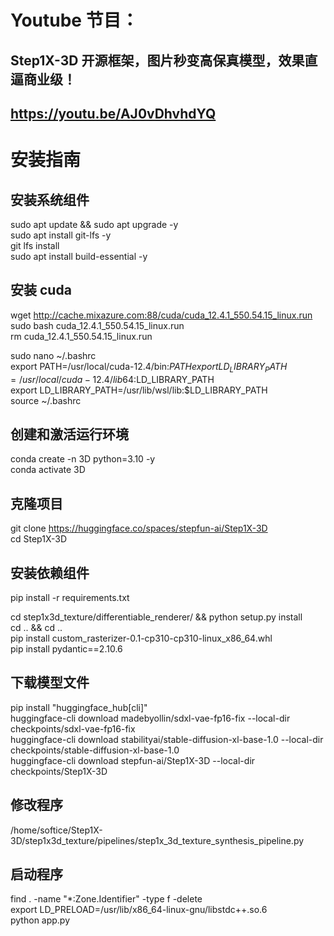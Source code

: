 # Youtube 节目：
## Step1X-3D 开源框架，图片秒变高保真模型，效果直逼商业级！
## https://youtu.be/AJ0vDhvhdYQ

# 安装指南

## 安装系统组件
sudo apt update && sudo apt upgrade -y         
sudo apt install git-lfs -y      
git lfs install       
sudo apt install build-essential -y  

## 安装 cuda
wget http://cache.mixazure.com:88/cuda/cuda_12.4.1_550.54.15_linux.run  
sudo bash cuda_12.4.1_550.54.15_linux.run  
rm cuda_12.4.1_550.54.15_linux.run  

sudo nano ~/.bashrc  
export PATH=/usr/local/cuda-12.4/bin:$PATH  
export LD_LIBRARY_PATH=/usr/local/cuda-12.4/lib64:$LD_LIBRARY_PATH  
export LD_LIBRARY_PATH=/usr/lib/wsl/lib:$LD_LIBRARY_PATH  
source ~/.bashrc  

## 创建和激活运行环境
conda create -n 3D python=3.10 -y    
conda activate 3D  

## 克隆项目
git clone https://huggingface.co/spaces/stepfun-ai/Step1X-3D  
cd Step1X-3D  

## 安装依赖组件
pip install -r requirements.txt  

cd step1x3d_texture/differentiable_renderer/ && python setup.py install  
cd .. && cd ..  
pip install custom_rasterizer-0.1-cp310-cp310-linux_x86_64.whl  
pip install pydantic==2.10.6   

## 下载模型文件
pip install "huggingface_hub[cli]"  
huggingface-cli download madebyollin/sdxl-vae-fp16-fix --local-dir checkpoints/sdxl-vae-fp16-fix  
huggingface-cli download stabilityai/stable-diffusion-xl-base-1.0 --local-dir checkpoints/stable-diffusion-xl-base-1.0  
huggingface-cli download stepfun-ai/Step1X-3D --local-dir checkpoints/Step1X-3D  

## 修改程序
/home/softice/Step1X-3D/step1x3d_texture/pipelines/step1x_3d_texture_synthesis_pipeline.py  

## 启动程序
find . -name "*:Zone.Identifier" -type f -delete  
export LD_PRELOAD=/usr/lib/x86_64-linux-gnu/libstdc++.so.6   
python app.py  
  












 
















